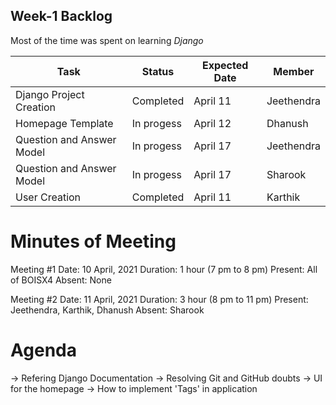 ## Week-1 Backlog

Most of the time was spent on learning *Django*

|Task                       |Status                         |Expected Date                |  Member         |
|---------------------------|-------------------------------|-----------------------------|-----------------|
|Django Project Creation    |Completed                      |April 11                     |Jeethendra       |
|Homepage Template          |In progess                     |April 12                     |Dhanush          |
|Question and Answer Model  |In progess                     |April 17                     |Jeethendra       |
|Question and Answer Model  |In progess                     |April 17                     |Sharook          |
|User Creation              |Completed                      |April 11                     |Karthik          | 

# Minutes of Meeting

Meeting #1
Date: 10 April, 2021 
Duration: 1 hour (7 pm to 8 pm)
Present: All of BOISX4
Absent: None


Meeting #2
Date: 11 April, 2021
Duration: 3 hour (8 pm to 11 pm)
Present: Jeethendra, Karthik, Dhanush
Absent: Sharook

# Agenda
-> Refering Django Documentation
-> Resolving Git and GitHub doubts
-> UI for the homepage
-> How to implement 'Tags' in application